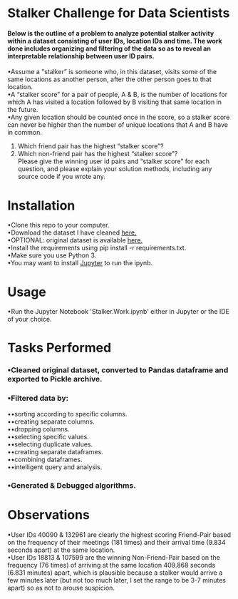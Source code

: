 # Stalker Challenge for Data Scientists
#### Below is the outline of a problem to analyze potential stalker activity within a dataset consisting of user IDs, location IDs and time. The work done includes organizing and filtering of the data so as to reveal an interpretable relationship between user ID pairs.
•Assume a "stalker” is someone who, in this dataset, visits some of the same locations as another person, after the other person goes to that location.  
•A “stalker score” for a pair of people, A & B, is the number of locations for which A has visited a location followed by B visiting that same location in the future.  
•Any given location should be counted once in the score, so a stalker score can never be higher than the number of unique locations that A and B have in common.  
1. Which friend pair has the highest “stalker score”?  
2. Which non-friend pair has the highest “stalker score”?  
Please give the winning user id pairs and “stalker score” for each question, and please explain your solution methods, including any source code if you wrote any.

# Installation
•Clone this repo to your computer.  
•Download the dataset I have cleaned [here.](https://www.dropbox.com/s/3gkszy08mfoq43q/Stalk_Cleanest_v3.pickle?dl=0)  
•OPTIONAL: original dataset is available [here.](https://snap.stanford.edu/data/loc-gowalla.html)  
•Install the requirements using pip install -r requirements.txt.  
•Make sure you use Python 3.  
•You may want to install [Jupyter](http://jupyter.org/install) to run the ipynb.

# Usage
•Run the Jupyter Notebook 'Stalker.Work.ipynb' either in Jupyter or the IDE of your choice.

# Tasks Performed
### •Cleaned original dataset, converted to Pandas dataframe and exported to Pickle archive.  
### •Filtered data by: 
••sorting according to specific columns.  
••creating separate columns.  
••dropping columns.  
••selecting specific values.  
••selecting duplicate values.  
••creating separate dataframes.  
••combining dataframes.  
••intelligent query and analysis.
### •Generated & Debugged algorithms.

# Observations
•User IDs 40090 & 132961 are clearly the highest scoring Friend-Pair based on the frequency of their meetings (181 times) and their arrival time (9.834 seconds apart) at the same location.  
•User IDs 18813 & 107599 are the winning Non-Friend-Pair based on the frequency (76 times) of arriving at the same location 409.868 seconds (6.831 minutes) apart, which is plausible because a stalker would arrive a few minutes later (but not too much later, I set the range to be 3-7 minutes apart) so as not to arouse suspicion.


